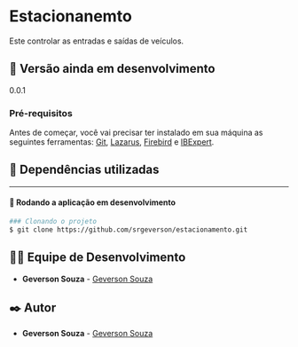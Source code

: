 # Estacionanemto
Este controlar as entradas e saídas de veículos.

## 📌 Versão ainda em desenvolvimento
0.0.1

### Pré-requisitos
Antes de começar, você vai precisar ter instalado em sua máquina as seguintes ferramentas:
[Git](https://git-scm.com), [Lazarus]([https://dotnet.microsoft.com/en-us/download](https://www.lazarus-ide.org/)), [Firebird](https://firebirdsql.org/) e [IBExpert](https://www.ibexpert.net/ibe/).

## 🚀 Dependências utilizadas

* ** **

#### 🎲 Rodando a aplicação em desenvolvimento

```bash
### Clonando o projeto
$ git clone https://github.com/srgeverson/estacionamento.git

```

## 👨‍💻 Equipe de Desenvolvimento

* **Geverson Souza** - [Geverson Souza](https://www.linkedin.com/in/geverson-souza-033aa193/)

## ✒️ Autor

* **Geverson Souza** - [Geverson Souza](https://www.linkedin.com/in/geverson-souza-033aa193/)

